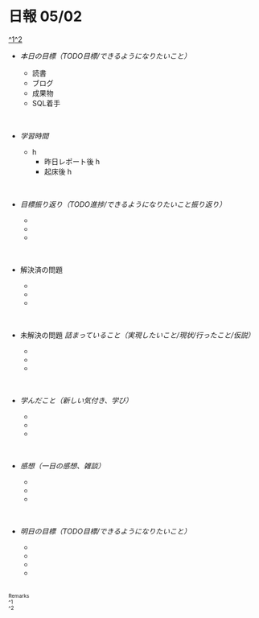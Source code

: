 # 日報 05/02
[^1](#remarks)[^2](#remarks)


- *本日の目標（TODO目標/できるようになりたいこと）*

  - 読書
  - ブログ
  - 成果物
  - SQL着手
  



<br>


- *学習時間*

  - h 
    - 昨日レポート後 h
    - 起床後 h


<br>


- *目標振り返り（TODO進捗/できるようになりたいこと振り返り）*

  - 
  - 
  - 


<br>


- 解決済の問題

  - 
  - 
  - 


<br>


- 未解決の問題 *詰まっていること（実現したいこと/現状/行ったこと/仮説）*

  - 
  - 
  - 


<br>


- *学んだこと（新しい気付き、学び）*

  - 
  - 
  - 


<br>


- *感想（一日の感想、雑談）*

  - 
  - 
  - 


<br>


- *明日の目標（TODO目標/できるようになりたいこと）*

  - 
  - 
  - 
  - 
  

<!-- end -->

<br>


<span id="remarks" style="font-size:x-small">
  Remarks<br>
  ^1 <br>
  ^2 <br>
</span>


<br>

